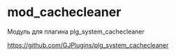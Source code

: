 # mod_cachecleaner
Модуль для плагина plg_system_cachecleaner

https://github.com/GJPlugins/plg_system_cachecleaner
